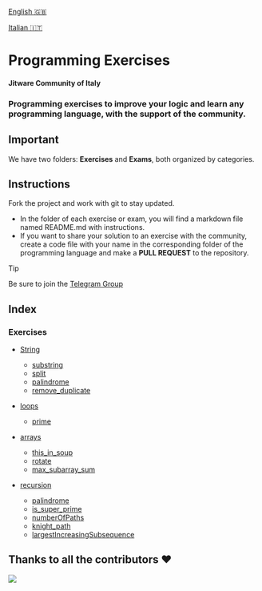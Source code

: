 [English 🇬🇧](README.md)

[Italian 🇮🇹 ](README.it.md)

# Programming Exercises
#### Jitware Community of Italy

### Programming exercises to improve your logic and learn any programming language, with the support of the community.
## Important
We have two folders: **Exercises** and **Exams**, both organized by categories.

## Instructions
Fork the project and work with git to stay updated.

- In the folder of each exercise or exam, you will find a markdown file named README.md with instructions.
- If you want to share your solution to an exercise with the community, create a code file with your name in the corresponding 
folder of the programming language and make a **PULL REQUEST** to the repository.

> [!TIP]
>  Be sure to join the [Telegram Group](https://t.me/+czW6N3Ei_gQ2NGFk)

## Index
### Exercises
- [String](https://github.com/jitware/ProgrammingExercises/tree/main/exercises/string)
    - [substring](https://github.com/jitware/ProgrammingExercises/tree/main/exercises/string/substring)
    - [split](https://github.com/jitware/ProgrammingExercises/tree/main/exercises/string/split)
    - [palindrome](https://github.com/jitware/ProgrammingExercises/tree/main/exercises/string/palindrome)
    - [remove_duplicate](https://github.com/jitware/ProgrammingExercises/tree/main/exercises/string/remove_duplicate)

- [loops](https://github.com/jitware/ProgrammingExercises/tree/main/exercises/loops)
    - [prime](github.com/jitware/ProgrammingExercises/tree/main/exercises/loops/prime)
- [arrays](https://github.com/jitware/ProgrammingExercises/tree/main/exercises/arrays)
    - [this_in_soup](https://github.com/jitware/ProgrammingExercises/tree/main/exercises/arrays/this_in_soup)
    - [rotate](https://github.com/jitware/ProgrammingExercises/tree/main/exercises/arrays/rotate)
    - [max_subarray_sum](https://github.com/jitware/ProgrammingExercises/tree/main/exercises/arrays/max_subarray_sum)
- [recursion](https://github.com/jitware/ProgrammingExercises/tree/main/exercises/recursion)
    - [palindrome](https://github.com/jitware/ProgrammingExercises/tree/main/exercises/recursion/palindrome)
    - [is_super_prime](https://github.com/jitware/ProgrammingExercises/tree/main/exercises/recursion/is_super_prime)
    - [numberOfPaths](https://github.com/jitware/ProgrammingExercises/tree/main/exercises/recursion/numberOfPaths)
    - [knight_path](https://github.com/jitware/ProgrammingExercises/tree/main/exercises/recursion/knight_path)
    - [largestIncreasingSubsequence](https://github.com/jitware/ProgrammingExercises/tree/main/exercises/recursion/largestIncreasingSubsequence)


## Thanks to all the contributors  ❤

 <a href = "https://github.com/jitware/ProgrammingExercises/graphs/contributors">
   <img src = "https://contrib.rocks/image?repo=jitware/ProgrammingExercises"/>
 </a>